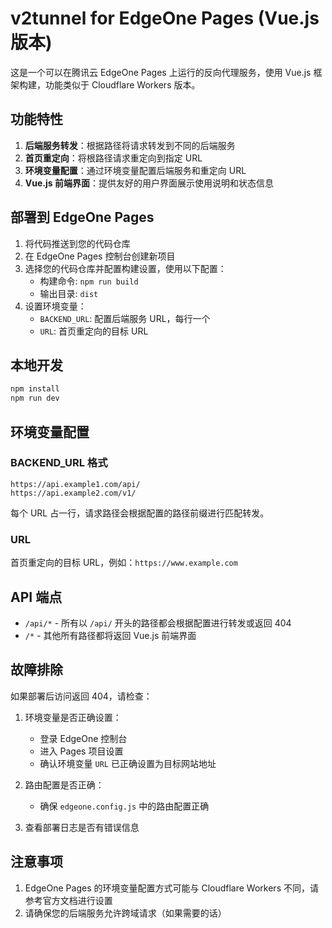 # v2tunnel for EdgeOne Pages (Vue.js 版本)

这是一个可以在腾讯云 EdgeOne Pages 上运行的反向代理服务，使用 Vue.js 框架构建，功能类似于 Cloudflare Workers 版本。

## 功能特性

1. **后端服务转发**：根据路径将请求转发到不同的后端服务
2. **首页重定向**：将根路径请求重定向到指定 URL
3. **环境变量配置**：通过环境变量配置后端服务和重定向 URL
4. **Vue.js 前端界面**：提供友好的用户界面展示使用说明和状态信息

## 部署到 EdgeOne Pages

1. 将代码推送到您的代码仓库
2. 在 EdgeOne Pages 控制台创建新项目
3. 选择您的代码仓库并配置构建设置，使用以下配置：
   - 构建命令: `npm run build`
   - 输出目录: `dist`
4. 设置环境变量：
   - `BACKEND_URL`: 配置后端服务 URL，每行一个
   - `URL`: 首页重定向的目标 URL

## 本地开发

```bash
npm install
npm run dev
```

## 环境变量配置

### BACKEND_URL 格式
```
https://api.example1.com/api/
https://api.example2.com/v1/
```

每个 URL 占一行，请求路径会根据配置的路径前缀进行匹配转发。

### URL
首页重定向的目标 URL，例如：`https://www.example.com`

## API 端点

- `/api/*` - 所有以 `/api/` 开头的路径都会根据配置进行转发或返回 404
- `/*` - 其他所有路径都将返回 Vue.js 前端界面

## 故障排除

如果部署后访问返回 404，请检查：

1. 环境变量是否正确设置：
   - 登录 EdgeOne 控制台
   - 进入 Pages 项目设置
   - 确认环境变量 `URL` 已正确设置为目标网站地址

2. 路由配置是否正确：
   - 确保 `edgeone.config.js` 中的路由配置正确

3. 查看部署日志是否有错误信息

## 注意事项

1. EdgeOne Pages 的环境变量配置方式可能与 Cloudflare Workers 不同，请参考官方文档进行设置
2. 请确保您的后端服务允许跨域请求（如果需要的话）